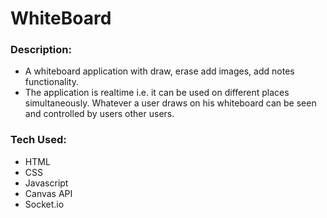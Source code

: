 # WhiteBoard
### Description: 
- A whiteboard application with draw, erase add images, add notes functionality.
- The application is realtime i.e. it can be used on different places simultaneously. Whatever a user draws on his whiteboard can be seen and controlled by users other users.

### Tech Used:
- HTML
- CSS
- Javascript
- Canvas API
- Socket.io
